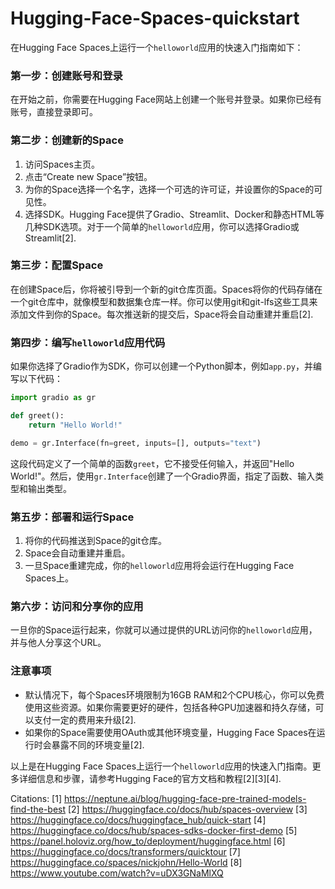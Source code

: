 # Hugging-Face-Spaces-quickstart

在Hugging Face Spaces上运行一个`helloworld`应用的快速入门指南如下：

### 第一步：创建账号和登录

在开始之前，你需要在Hugging Face网站上创建一个账号并登录。如果你已经有账号，直接登录即可。

### 第二步：创建新的Space

1. 访问Spaces主页。
2. 点击“Create new Space”按钮。
3. 为你的Space选择一个名字，选择一个可选的许可证，并设置你的Space的可见性。
4. 选择SDK。Hugging Face提供了Gradio、Streamlit、Docker和静态HTML等几种SDK选项。对于一个简单的`helloworld`应用，你可以选择Gradio或Streamlit[2].

### 第三步：配置Space

在创建Space后，你将被引导到一个新的git仓库页面。Spaces将你的代码存储在一个git仓库中，就像模型和数据集仓库一样。你可以使用git和git-lfs这些工具来添加文件到你的Space。每次推送新的提交后，Space将会自动重建并重启[2].

### 第四步：编写`helloworld`应用代码

如果你选择了Gradio作为SDK，你可以创建一个Python脚本，例如`app.py`，并编写以下代码：

```python
import gradio as gr

def greet():
    return "Hello World!"

demo = gr.Interface(fn=greet, inputs=[], outputs="text")
```

这段代码定义了一个简单的函数`greet`，它不接受任何输入，并返回"Hello World!"。然后，使用`gr.Interface`创建了一个Gradio界面，指定了函数、输入类型和输出类型。

### 第五步：部署和运行Space

1. 将你的代码推送到Space的git仓库。
2. Space会自动重建并重启。
3. 一旦Space重建完成，你的`helloworld`应用将会运行在Hugging Face Spaces上。

### 第六步：访问和分享你的应用

一旦你的Space运行起来，你就可以通过提供的URL访问你的`helloworld`应用，并与他人分享这个URL。

### 注意事项

- 默认情况下，每个Spaces环境限制为16GB RAM和2个CPU核心，你可以免费使用这些资源。如果你需要更好的硬件，包括各种GPU加速器和持久存储，可以支付一定的费用来升级[2].
- 如果你的Space需要使用OAuth或其他环境变量，Hugging Face Spaces在运行时会暴露不同的环境变量[2].

以上是在Hugging Face Spaces上运行一个`helloworld`应用的快速入门指南。更多详细信息和步骤，请参考Hugging Face的官方文档和教程[2][3][4].

Citations:
[1] https://neptune.ai/blog/hugging-face-pre-trained-models-find-the-best
[2] https://huggingface.co/docs/hub/spaces-overview
[3] https://huggingface.co/docs/huggingface_hub/quick-start
[4] https://huggingface.co/docs/hub/spaces-sdks-docker-first-demo
[5] https://panel.holoviz.org/how_to/deployment/huggingface.html
[6] https://huggingface.co/docs/transformers/quicktour
[7] https://huggingface.co/spaces/nickjohn/Hello-World
[8] https://www.youtube.com/watch?v=uDX3GNaMlXQ
